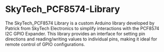 # SkyTech_PCF8574-Library
The SkyTech_PCF8574 Library is a custom Arduino library developed by Patrick from SkyTech Electronics to  simplify interactions with the PCF8574 I2C GPIO Expander. This library provides an interface for setting pin  directions and reading/writing values to individual pins, making it ideal for remote control of GPIO  configurations.

